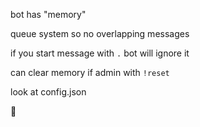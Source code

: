 bot has "memory"

queue system so no overlapping messages

if you start message with `.` bot will ignore it

can clear memory if admin with `!reset`

look at config.json



🤺
